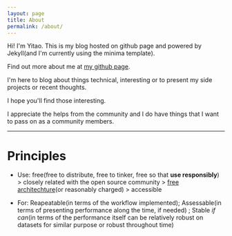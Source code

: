 ```yaml
---
layout: page
title: About
permalink: /about/
---
```


Hi! I'm Yitao. This is my blog hosted on github page and powered by Jekyll(and I'm currently using the minima template). 

Find out more about me at [my github page][yitao-yu]. 

I'm here to blog about things technical, interesting or to present my side projects or recent thoughts.

I hope you'll find those interesting. 
 
I appreciate the helps from the community and I do have things that I want to pass on as a community members. 

***  
# Principles

- Use: free(free to distribute, free to tinker, free so that **use responsibly**) > closely related with the open source community > [free architechture][freearch](or reasonably charged) > accessible

- For: Reapeatable(in terms of the workflow implemented); Assessable(in terms of presenting performance along the time, if needed) ; Stable *if can*(in terms of the performance itself can be relatively robust on datasets for similar purpose or robust throughout time)

[yitao-yu]: https://yitao-yu.github.io
[freearch]: https://www.zhihu.com/people/jefftian/posts?